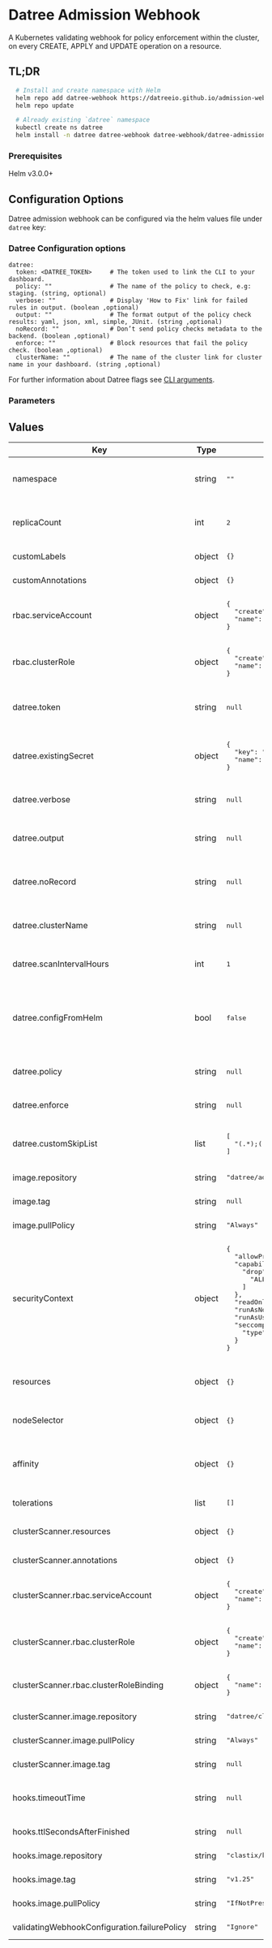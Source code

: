 # Datree Admission Webhook

A Kubernetes validating webhook for policy enforcement within the cluster, on every CREATE, APPLY and UPDATE operation
on a resource.

## TL;DR

```bash
  # Install and create namespace with Helm
  helm repo add datree-webhook https://datreeio.github.io/admission-webhook-datree/
  helm repo update

  # Already existing `datree` namespace
  kubectl create ns datree
  helm install -n datree datree-webhook datree-webhook/datree-admission-webhook --set datree.token=<DATREE_TOKEN>
```

### Prerequisites

Helm v3.0.0+

## Configuration Options

Datree admission webhook can be configured via the helm values file under `datree` key:

### Datree Configuration options

```
datree:
  token: <DATREE_TOKEN>     # The token used to link the CLI to your dashboard.
  policy: ""                # The name of the policy to check, e.g: staging. (string, optional)
  verbose: ""               # Display 'How to Fix' link for failed rules in output. (boolean ,optional)
  output: ""                # The format output of the policy check results: yaml, json, xml, simple, JUnit. (string ,optional)
  noRecord: ""              # Don’t send policy checks metadata to the backend. (boolean ,optional)
  enforce: ""               # Block resources that fail the policy check. (boolean ,optional)
  clusterName: ""           # The name of the cluster link for cluster name in your dashboard. (string ,optional)
```

For further information about Datree flags see [CLI arguments](https://hub.datree.io/setup/cli-arguments).

### Parameters

## Values

<table>
	<thead>
		<th>Key</th>
		<th>Type</th>
		<th>Default</th>
		<th>Description</th>
	</thead>
	<tbody>
		<tr>
			<td>namespace</td>
			<td>string</td>
			<td><pre lang="json">
""
</pre>
</td>
			<td>The name of the namespace all resources will be created in, if not specified in the release.</td>
		</tr>
		<tr>
			<td>replicaCount</td>
			<td>int</td>
			<td><pre lang="json">
2
</pre>
</td>
			<td>The number of Datree webhook-server replicas to deploy for the webhook.</td>
		</tr>
		<tr>
			<td>customLabels</td>
			<td>object</td>
			<td><pre lang="json">
{}
</pre>
</td>
			<td>Additional labels to add to all resources.</td>
		</tr>
		<tr>
			<td>customAnnotations</td>
			<td>object</td>
			<td><pre lang="json">
{}
</pre>
</td>
			<td>Additional annotations to add to all resources.</td>
		</tr>
		<tr>
			<td>rbac.serviceAccount</td>
			<td>object</td>
			<td><pre lang="json">
{
  "create": true,
  "name": "datree-webhook-server"
}
</pre>
</td>
			<td>Create service Account for the webhook</td>
		</tr>
		<tr>
			<td>rbac.clusterRole</td>
			<td>object</td>
			<td><pre lang="json">
{
  "create": true,
  "name": "datree-webhook-server-cluster-role"
}
</pre>
</td>
			<td>Create service Account for the webhook</td>
		</tr>
		<tr>
			<td>datree.token</td>
			<td>string</td>
			<td><pre lang="json">
null
</pre>
</td>
			<td>The token used to link the CLI to your dashboard. (string, required)</td>
		</tr>
		<tr>
			<td>datree.existingSecret</td>
			<td>object</td>
			<td><pre lang="json">
{
  "key": "",
  "name": ""
}
</pre>
</td>
			<td>The token may also be provided via secret, note if the existingSecret is provided the token field above is ignored.</td>
		</tr>
		<tr>
			<td>datree.verbose</td>
			<td>string</td>
			<td><pre lang="json">
null
</pre>
</td>
			<td>Display 'How to Fix' link for failed rules in output. (boolean, optional)</td>
		</tr>
		<tr>
			<td>datree.output</td>
			<td>string</td>
			<td><pre lang="json">
null
</pre>
</td>
			<td>The format output of the policy check results: yaml, json, xml, simple, JUnit. (string, optional)</td>
		</tr>
		<tr>
			<td>datree.noRecord</td>
			<td>string</td>
			<td><pre lang="json">
null
</pre>
</td>
			<td>Don’t send policy checks metadata to the backend. (boolean, optional)</td>
		</tr>
		<tr>
			<td>datree.clusterName</td>
			<td>string</td>
			<td><pre lang="json">
null
</pre>
</td>
			<td>The name of the cluster link for cluster name in your dashboard (string ,optional)</td>
		</tr>
		<tr>
			<td>datree.scanIntervalHours</td>
			<td>int</td>
			<td><pre lang="json">
1
</pre>
</td>
			<td>How often should the scan run in hours. (int, optional, default: 1 )</td>
		</tr>
		<tr>
			<td>datree.configFromHelm</td>
			<td>bool</td>
			<td><pre lang="json">
false
</pre>
</td>
			<td>If false, the webhook will be configured from the dashboard, otherwise it will be configured from here. Affected configurations: policy, enforce, customSkipList.</td>
		</tr>
		<tr>
			<td>datree.policy</td>
			<td>string</td>
			<td><pre lang="json">
null
</pre>
</td>
			<td>The name of the policy to check, e.g: staging. (string, optional)</td>
		</tr>
		<tr>
			<td>datree.enforce</td>
			<td>string</td>
			<td><pre lang="json">
null
</pre>
</td>
			<td>Block resources that fail the policy check. (boolean ,optional)</td>
		</tr>
		<tr>
			<td>datree.customSkipList</td>
			<td>list</td>
			<td><pre lang="json">
[
  "(.*);(.*);(^aws-node.*)"
]
</pre>
</td>
			<td>Excluded resources from policy checks. ("namespace;kind;name" ,optional)</td>
		</tr>
		<tr>
			<td>image.repository</td>
			<td>string</td>
			<td><pre lang="json">
"datree/admission-webhook"
</pre>
</td>
			<td>Image repository for the webhook</td>
		</tr>
		<tr>
			<td>image.tag</td>
			<td>string</td>
			<td><pre lang="json">
null
</pre>
</td>
			<td>The image release tag to use for the webhook</td>
		</tr>
		<tr>
			<td>image.pullPolicy</td>
			<td>string</td>
			<td><pre lang="json">
"Always"
</pre>
</td>
			<td>Image pull policy for the webhook</td>
		</tr>
		<tr>
			<td>securityContext</td>
			<td>object</td>
			<td><pre lang="json">
{
  "allowPrivilegeEscalation": false,
  "capabilities": {
    "drop": [
      "ALL"
    ]
  },
  "readOnlyRootFilesystem": true,
  "runAsNonRoot": true,
  "runAsUser": 25000,
  "seccompProfile": {
    "type": "RuntimeDefault"
  }
}
</pre>
</td>
			<td>Security context applied on the containers</td>
		</tr>
		<tr>
			<td>resources</td>
			<td>object</td>
			<td><pre lang="json">
{}
</pre>
</td>
			<td>The resource request/limits for the webhook container image</td>
		</tr>
		<tr>
			<td>nodeSelector</td>
			<td>object</td>
			<td><pre lang="json">
{}
</pre>
</td>
			<td>Used to select on which node a pod is scheduled to run</td>
		</tr>
		<tr>
			<td>affinity</td>
			<td>object</td>
			<td><pre lang="json">
{}
</pre>
</td>
			<td>Offers more expressive syntax for fine-grained control of how Pods are scheduled to specific nodes</td>
		</tr>
		<tr>
			<td>tolerations</td>
			<td>list</td>
			<td><pre lang="json">
[]
</pre>
</td>
			<td></td>
		</tr>
		<tr>
			<td>clusterScanner.resources</td>
			<td>object</td>
			<td><pre lang="json">
{}
</pre>
</td>
			<td>The resource request/limits for the scanner container image</td>
		</tr>
		<tr>
			<td>clusterScanner.annotations</td>
			<td>object</td>
			<td><pre lang="json">
{}
</pre>
</td>
			<td></td>
		</tr>
		<tr>
			<td>clusterScanner.rbac.serviceAccount</td>
			<td>object</td>
			<td><pre lang="json">
{
  "create": true,
  "name": "cluster-scanner-service-account"
}
</pre>
</td>
			<td>Create service Account for the scanner</td>
		</tr>
		<tr>
			<td>clusterScanner.rbac.clusterRole</td>
			<td>object</td>
			<td><pre lang="json">
{
  "create": true,
  "name": "cluster-scanner-role"
}
</pre>
</td>
			<td>Create service Role for the scanner</td>
		</tr>
		<tr>
			<td>clusterScanner.rbac.clusterRoleBinding</td>
			<td>object</td>
			<td><pre lang="json">
{
  "name": "cluster-scanner-role-binding"
}
</pre>
</td>
			<td>Create service RoleBinding for the scanner</td>
		</tr>
		<tr>
			<td>clusterScanner.image.repository</td>
			<td>string</td>
			<td><pre lang="json">
"datree/cluster-scanner"
</pre>
</td>
			<td>Image repository for the scanner</td>
		</tr>
		<tr>
			<td>clusterScanner.image.pullPolicy</td>
			<td>string</td>
			<td><pre lang="json">
"Always"
</pre>
</td>
			<td>Image pull policy for the scanner</td>
		</tr>
		<tr>
			<td>clusterScanner.image.tag</td>
			<td>string</td>
			<td><pre lang="json">
null
</pre>
</td>
			<td>The image release tag to use for the scanner</td>
		</tr>
		<tr>
			<td>hooks.timeoutTime</td>
			<td>string</td>
			<td><pre lang="json">
null
</pre>
</td>
			<td>The timeout time the hook will wait for the webhook-server is ready.</td>
		</tr>
		<tr>
			<td>hooks.ttlSecondsAfterFinished</td>
			<td>string</td>
			<td><pre lang="json">
null
</pre>
</td>
			<td></td>
		</tr>
		<tr>
			<td>hooks.image.repository</td>
			<td>string</td>
			<td><pre lang="json">
"clastix/kubectl"
</pre>
</td>
			<td></td>
		</tr>
		<tr>
			<td>hooks.image.tag</td>
			<td>string</td>
			<td><pre lang="json">
"v1.25"
</pre>
</td>
			<td></td>
		</tr>
		<tr>
			<td>hooks.image.pullPolicy</td>
			<td>string</td>
			<td><pre lang="json">
"IfNotPresent"
</pre>
</td>
			<td></td>
		</tr>
		<tr>
			<td>validatingWebhookConfiguration.failurePolicy</td>
			<td>string</td>
			<td><pre lang="json">
"Ignore"
</pre>
</td>
			<td></td>
		</tr>
	</tbody>
</table>

